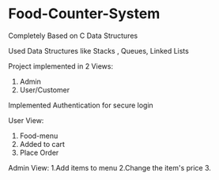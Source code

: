 # Food-Counter-System

Completely Based on C Data Structures

Used Data Structures like Stacks , Queues, Linked Lists

Project implemented in 2 Views:
  1. Admin
  2. User/Customer

Implemented Authentication for secure login

User View:
  1. Food-menu 
  2. Added to cart
  3. Place Order
  
Admin View:
  1.Add items to menu
  2.Change the item's price
  3.


